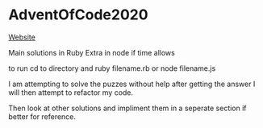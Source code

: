 # AdventOfCode2020

[Website](https://adventofcode.com/2020)

Main solutions in Ruby
Extra in node if time allows

to run
cd to directory and ruby filename.rb or node filename.js

I am attempting to solve the puzzes without help after getting the answer I will then attempt to refactor
my code.

Then look at other solutions and impliment them in a seperate section if better for reference.
